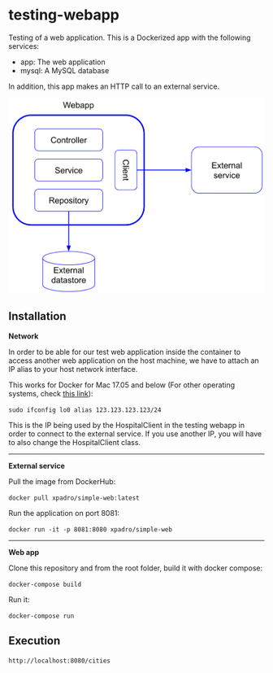 # testing-webapp

Testing of a web application. This is a Dockerized app with the following services:

- app: The web application
- mysql: A MySQL database

In addition, this app makes an HTTP call to an external service.

![app diagram](./src/main/resources/images/testing_webapp.png)



## Installation
**Network**

In order to be able for our test web application inside the container to access another web application on the host machine, we have to attach an IP alias to your host network interface.
 
This works for Docker for Mac 17.05 and below (For other operating systems, check [this link](https://stackoverflow.com/a/31328031/1900288)):

`sudo ifconfig lo0 alias 123.123.123.123/24`

This is the IP being used by the HospitalClient in the testing webapp in order to connect to the external service. If you use another IP, you will have to also change the HospitalClient class.

****

**External service**

Pull the image from DockerHub:

`docker pull xpadro/simple-web:latest`

Run the application on port 8081:

`docker run -it -p 8081:8080 xpadro/simple-web`

****

**Web app**

Clone this repository and from the root folder, build it with docker compose:

`docker-compose build`

Run it:

`docker-compose run`


## Execution

`http://localhost:8080/cities`